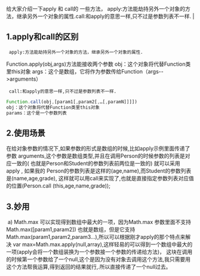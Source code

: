 给大家介绍一下apply 和 call的 一些方法， apply:方法能劫持另外一个对象的方法，继承另外一个对象的属性.call:和apply的意思一样,只不过是参数列表不一样. |

## 1.apply和call的区别

 	 apply:方法能劫持另外一个对象的方法，继承另外一个对象的属性.

Function.apply(obj,args)方法能接收两个参数
obj：这个对象将代替Function类里this对象
args：这个是数组，它将作为参数传给Function（args-->arguments）

 	 call:和apply的意思一样,只不过是参数列表不一样.

```javascript
Function.call(obj,[param1[,param2[,…[,paramN]]]])
obj：这个对象将代替Function类里this对象
params：这个是一个参数列表
```
## 2.使用场景

​	在给对象参数的情况下,如果参数的形式是数组的时候,比如apply示例里面传递了参数	arguments,这个参数是数组类型,并且在调用Person的时候参数的列表是对应一致的(	也就是Person和Student的参数列表前两位是一致的) 就可以采用 apply , 如果我的	Person的参数列表是这样的(age,name),而Student的参数列表是(name,age,grade),	这样就可以用call来实现了,也就是直接指定参数列表对应值的位置(Person.call	(this,age,name,grade));

## 3.妙用

​	a)        Math.max 可以实现得到数组中最大的一项，因为Math.max 参数里面不支持Math.max([param1,param2]) 也就是数组，但是它支持Math.max(param1,param2,param3…),所以可以根据刚才apply的那个特点来解决 var max=Math.max.apply(null,array),这样轻易的可以得到一个数组中最大的一项(apply会将一个数组装换为一个参数接一个参数的传递给方法)， 这块在调用的时候第一个参数给了一个null,这个是因为没有对象去调用这个方法,我只需要用这个方法帮我运算,得到返回的结果就行,.所以直接传递了一个null过去。
​	